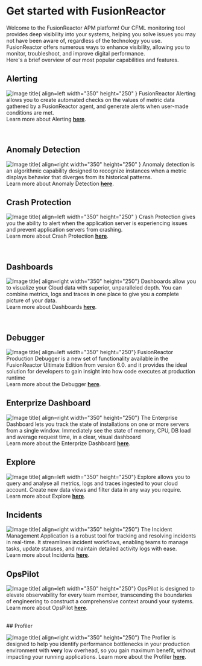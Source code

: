 # Get started with FusionReactor 

Welcome to the FusionReactor APM platform! Our CFML monitoring tool provides deep visibility into your systems, helping you solve issues you may not have been aware of, regardless of the technology you use. FusionReactor offers numerous ways to enhance visibility, allowing you to monitor, troubleshoot, and improve digital performance. 
<br>
Here's a brief overview of our most popular capabilities and features.


## Alerting 

![Image title](../images/Getting-started/GSalert.png){ align=left width="350" height="250" } FusionReactor Alerting allows  you to create automated checks on the values of metric data gathered by a FusionReactor agent, and generate  alerts when user-made conditions are  met. <br>  Learn more about Alerting **[here](/frdocs/Data-insights/Features/alerting/)**.

<br>

## Anomaly Detection

![Image title](../images/Getting-started/AD1.png){ align=right width="350" height="250" } Anomaly detection is an algorithmic capability designed to recognize instances when a metric displays behavior that diverges from its historical patterns.  <br>  Learn more about Anomaly Detection **[here](/frdocs/Data-insights/Features/Anomaly-Detection/ADoverview/)**.


## Crash Protection

![Image title](../images/Getting-started/CrashP.png){ align=left width="350" height="250" } Crash Protection gives you the ability to alert when the application server is experiencing issues and prevent application servers from crashing.<br>  Learn more about Crash Protection **[here](/frdocs/Data-insights/Features/Crash-protection/Crash-Protection/)**.

<br>

## Dashboards 


![Image title](../images/Getting-started/dashboards.png){ align=right width="350" height="250"} Dashboards allow you to visualize your Cloud data with superior, unparalleled depth. You can combine metrics, logs and traces in one place to give you a complete picture of your data.<br> Learn more about Dashboards **[here](/frdocs/Data-insights/Features/dashboards/)**.

<br>

## Debugger


![Image title](../images/Getting-started/debug.png){ align=left width="350" height="250"} FusionReactor Production Debugger is a new set of functionality available in the FusionReactor Ultimate Edition from version 6.0. and it provides the ideal solution for developers to gain insight into how code executes at production runtime <br> Learn more about the Debugger **[here](/frdocs/Data-insights/Features/Debugger/Overview/)**.


## Enterprize Dashboard


![Image title](../images/Getting-started/ED1.png){ align=right width="350" height="250"} The Enterprise Dashboard lets you track the state of installations on one or more servers from a single window. Immediately see the state of memory, CPU, DB load and average request time, in a clear, visual dashboard <br> Learn more about the Enterprize Dashboard **[here](/frdocs/Data-insights/Features/Enterprise-Dashboard/Enterprise-Dashboard/)**. 

## Explore
![Image title](../images/Getting-started/explore.png){ align=left width="350" height="250"} Explore allows you to query and analyse all metrics, logs and traces ingested to your cloud account. Create new data views and filter data in any way you require. <br> Learn more about Explore **[here](/frdocs/Data-insights/Features/explore/)**. 

## Incidents
![Image title](../images/Getting-started/overview.png){ align=right width="350" height="250"} The Incident Management Application is a robust tool for tracking and resolving incidents in real-time. It streamlines incident workflows, enabling teams to manage tasks, update statuses, and maintain detailed activity logs with ease. <br> Learn more about Incidents **[here](/frdocs/Data-insights/Features/Incidents/incidents/)**. 



## OpsPilot 
![Image title](../images/Getting-started/OP.png){ align=left width="350" height="250"} OpsPilot is designed to elevate observability for every team member, transcending the boundaries of engineering to construct a comprehensive context around your systems. <br> Learn more about OpsPilot **[here](/frdocs/Data-insights/Features/OpsPilot/AIoverview/)**. 


<br>
## Profiler

![Image title](../images/Getting-started/profiler.png){ align=right width="350" height="250"} The Profiler is designed to help you identify performance bottlenecks in your production environment with **very** low overhead, so you gain maximum benefit, without impacting your running applications. Learn more about the Profiler **[here](/frdocs/Data-insights/Features/Profiler/Profiler/)**. 

<br>

